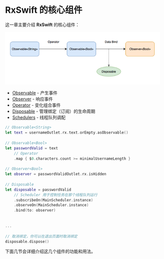 # RxSwift 的核心组件

这一章主要介绍 **RxSwift** 的核心组件：

![](/assets/RxSwiftCore.png)

* [Observable](rxswift_core/observable.md) - 产生事件
* [Observer](rxswift_core/observer.md) - 响应事件
* [Operator](rxswift_core/operator.md) - 变化组合事件
* [Disposable](rxswift_core/disposable.md) - 管理绑定（订阅）的生命周期
* [Schedulers](rxswift_core/schedulers.md) - 线程队列调配

```swift
// Observable<String>
let text = usernameOutlet.rx.text.orEmpty.asObservable()

// Observable<Bool>
let passwordValid = text
    // Operator
    .map { $0.characters.count >= minimalUsernameLength }

// Observer<Bool>
let observer = passwordValidOutlet.rx.isHidden

// Disposable
let disposable = passwordValid
    // Scheduler 用于控制任务在那个线程队列运行
    .subscribeOn(MainScheduler.instance)
    .observeOn(MainScheduler.instance)
    .bind(to: observer)


...

// 取消绑定，你可以在退出页面时取消绑定
disposable.dispose()
```


下面几节会详细介绍这几个组件的功能和用法。

